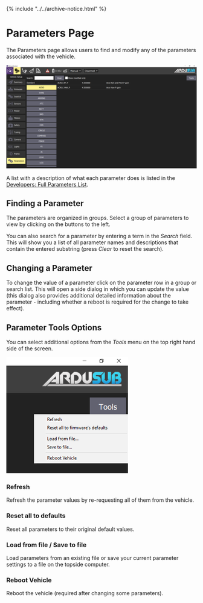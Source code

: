 {% include "../../archive-notice.html" %}

# Parameters Page

The Parameters page allows users to find and modify any of the parameters associated with the vehicle.

<img src="/images/reference/reference-ardusub-parameters.png" class="img-responsive img-center" style="max-height:600px;">

A list with a description of what each parameter does is listed in the [Developers: Full Parameters List](/operators-manual/full-parameter-list.html).

## Finding a Parameter
The parameters are organized in groups. Select a group of parameters to view by clicking on the buttons to the left.

You can also search for a parameter by entering a term in the *Search* field. This will show you a list of all parameter names and descriptions that contain the entered substring (press *Clear* to reset the search).

## Changing a Parameter
To change the value of a parameter click on the parameter row in a group or search list. This will open a side dialog in which you can update the value (this dialog also provides additional detailed information about the parameter - including whether a reboot is required for the change to take effect).

## Parameter Tools Options

You can select additional options from the *Tools* menu on the top right hand side of the screen.

<img src="/images/reference/reference-ardusub-parameters-tools.png" class="img-responsive img-center" style="max-height:600px;">

### Refresh
Refresh the parameter values by re-requesting all of them from the vehicle.

### Reset all to defaults
Reset all parameters to their original default values.

### Load from file / Save to file
Load parameters from an existing file or save your current parameter settings to a file on the topside computer.

### Reboot Vehicle
Reboot the vehicle (required after changing some parameters).

